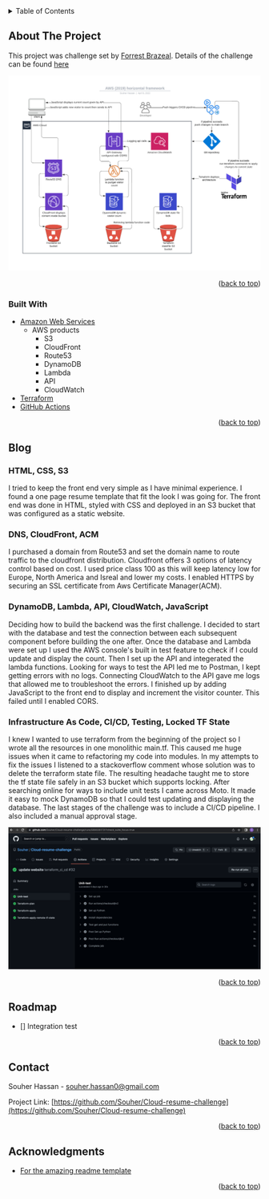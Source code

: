<!-- TABLE OF CONTENTS -->
<details>
  <summary>Table of Contents</summary>
  <ol>
    <li>
      <a href="#about-the-project">About The Project</a>
      <ul>
        <li><a href="#built-with">Built With</a></li>
      </ul>
    </li>
    <li>
      <a href="#blog">Blog</a>
      <ul>
        <li><a href="#HTML, CSS, S3">HTML, CSS, S3</a></li>
        <li><a href="#DNS, CloudFront, ACM">DNS, CloudFront, ACM</a></li>
        <li><a href="#DynamoDB, Lambda, API, JavaScript">DynamoDB, Lambda, API, JavaScript</a></li>
        <li><a href="#Infrastructure As Code, CI/CD, Testing, Locked TF State">Infrastructure As Code, CI/CD, Testing, Locked TF State</a></li>
      </ul>
    </li>
    <li><a href="#roadmap">Roadmap</a></li>
    <li><a href="#contact">Contact</a></li>
    <li><a href="#acknowledgments">Acknowledgments</a></li>
  </ol>
</details>



<!-- ABOUT THE PROJECT -->
## About The Project
This project was challenge set by [Forrest Brazeal](https://forrestbrazeal.com/). Details of the challenge can be found [here](https://cloudresumechallenge.dev/docs/the-challenge/aws/)

![Cloud Architecture](./CloudArchitecture.jpeg?raw=true "Cloud Architecture")

<p align="right">(<a href="#top">back to top</a>)</p>



### Built With

* [Amazon Web Services](https://aws.amazon.com/)
  * AWS products
    * S3
    * CloudFront
    * Route53
    * DynamoDB
    * Lambda
    * API
    * CloudWatch
* [Terraform](https://www.terraform.io/)
* [GitHub Actions](https://github.com/features/actions)

<p align="right">(<a href="#top">back to top</a>)</p>



<!-- Blog -->
## Blog
<!-- ### Certification
The first stage of the challenge was to get an AWS certification. I had received my AWS cloud practioner certification in March 2021 -->
  
### HTML, CSS, S3
I tried to keep the front end very simple as I have minimal experience. I found a one page resume template that fit the look I was going for. The front end was done in HTML, styled with CSS and deployed in an S3 bucket that was configured as a static website. 
   
### DNS, CloudFront, ACM
I purchased a domain from Route53 and set the domain name to route traffic to the cloudfront distribution. Cloudfront offers 3 options of latency control based on cost. I used price class 100 as this will keep latency low for Europe, North America and Isreal and lower my costs. I enabled HTTPS by securing an SSL certificate from Aws Certificate Manager(ACM).

### DynamoDB, Lambda, API, CloudWatch, JavaScript
Deciding how to build the backend was the first challenge. I decided to start with the database and test the connection between each subsequent component before building the one after. Once the database and Lambda were set up I used the AWS console's built in test feature to check if I could update and display the count. 
Then I set up the API and integerated the lambda functions. Looking for ways to test the API led me to Postman, I kept getting errors with no logs. Connecting CloudWatch to the API gave me logs that allowed me to troubleshoot the errors. 
I finished up by adding JavaScript to the front end to display and increment the visitor counter. This failed until I enabled CORS.

### Infrastructure As Code, CI/CD, Testing, Locked TF State
I knew I wanted to use terraform from the beginning of the project so I wrote all the resources in one monolithic main.tf. This caused me huge issues when it came to refactoring my code into modules. In my attempts to fix the issues I listened to a stackoverflow comment whose solution was to delete the terraform state file. The resulting headache taught me to store the tf state file safely in an S3 bucket which supports locking.
After searching online for ways to include unit tests I came across Moto. It made it easy to mock DynamoDB so that I could test updating and displaying the database.
The last stages of the challenge was to include a CI/CD pipeline. I also included a manual approval stage.

![CI/CD Screenshot](./CICDscreenshot.png?raw=true "CI/CD Screenshot")
   
<p align="right">(<a href="#top">back to top</a>)</p>



<!-- ROADMAP -->
## Roadmap

- [] Integration test

<p align="right">(<a href="#top">back to top</a>)</p>



<!-- CONTACT -->
## Contact

Souher Hassan - souher.hassan0@gmail.com

Project Link: [https://github.com/Souher/Cloud-resume-challenge](https://github.com/Souher/Cloud-resume-challenge)

<p align="right">(<a href="#top">back to top</a>)</p>



<!-- ACKNOWLEDGMENTS -->
## Acknowledgments

* [For the amazing readme template](https://github.com/othneildrew/Best-README-Template/blob/master/README.md)

<p align="right">(<a href="#top">back to top</a>)</p>